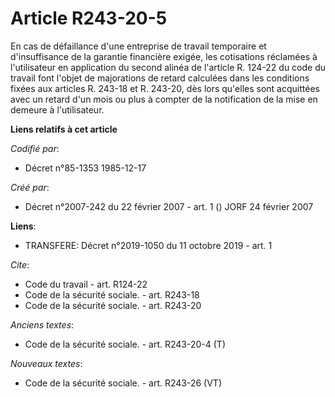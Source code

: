 # Article R243-20-5

En cas de défaillance d'une entreprise de travail temporaire et d'insuffisance de la garantie financière exigée, les
cotisations réclamées à l'utilisateur en application du second alinéa de l'article R. 124-22 du code du travail font l'objet
de majorations de retard calculées dans les conditions fixées aux articles R. 243-18 et R. 243-20, dès lors qu'elles sont
acquittées avec un retard d'un mois ou plus à compter de la notification de la mise en demeure à l'utilisateur.

**Liens relatifs à cet article**

_Codifié par_:

  - Décret n°85-1353 1985-12-17

_Créé par_:

  - Décret n°2007-242 du 22 février 2007 - art. 1 () JORF 24 février 2007

**Liens**:

  - TRANSFERE: Décret n°2019-1050 du 11 octobre 2019 - art. 1

_Cite_:

  - Code du travail - art. R124-22
  - Code de la sécurité sociale. - art. R243-18
  - Code de la sécurité sociale. - art. R243-20

_Anciens textes_:

  - Code de la sécurité sociale. - art. R243-20-4 (T)

_Nouveaux textes_:

  - Code de la sécurité sociale. - art. R243-26 (VT)
